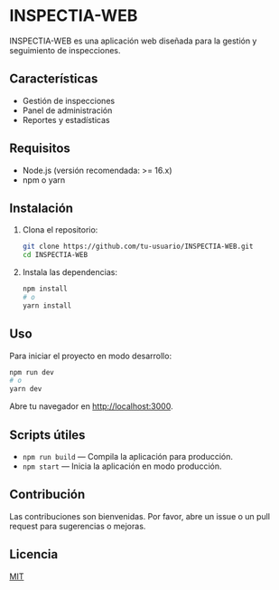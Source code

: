 # INSPECTIA-WEB

INSPECTIA-WEB es una aplicación web diseñada para la gestión y seguimiento de inspecciones.

## Características

- Gestión de inspecciones
- Panel de administración
- Reportes y estadísticas

## Requisitos

- Node.js (versión recomendada: >= 16.x)
- npm o yarn

## Instalación

1. Clona el repositorio:
   ```bash
   git clone https://github.com/tu-usuario/INSPECTIA-WEB.git
   cd INSPECTIA-WEB
   ```

2. Instala las dependencias:
   ```bash
   npm install
   # o
   yarn install
   ```

## Uso

Para iniciar el proyecto en modo desarrollo:

```bash
npm run dev
# o
yarn dev
```

Abre tu navegador en [http://localhost:3000](http://localhost:3000).

## Scripts útiles

- `npm run build` — Compila la aplicación para producción.
- `npm start` — Inicia la aplicación en modo producción.

## Contribución

Las contribuciones son bienvenidas. Por favor, abre un issue o un pull request para sugerencias o mejoras.

## Licencia

[MIT](LICENSE)
